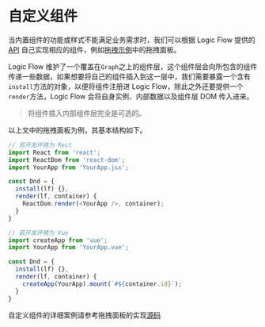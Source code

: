 # 自定义组件

当内置组件的功能或样式不能满足业务需求时，我们可以根据 Logic Flow 提供的 [API](/api/logicFlowApi.html) 自己实现相应的组件，例如[拖拽示例](/guide/basic/dnd.html)中的拖拽面板。

Logic Flow 维护了一个覆盖在`Graph`之上的组件层，这个组件层会向所包含的组件传递一些数据，如果想要将自己的组件插入到这一层中，我们需要暴露一个含有`install`方法的对象，以便将组件注册进 Logic Flow，除此之外还要提供一个`render`方法，Logic Flow 会将自身实例、内部数据以及组件层 DOM 传入进来。

> 将组件插入内部组件层完全是可选的。

以上文中的拖拽面板为例，其基本结构如下。

```js
// 若开发环境为 Rect
import React from 'react';
import ReactDom from 'react-dom';
import YourApp from 'YourApp.jsx';

const Dnd = {
  install(lf) {},
  render(lf, container) {
    ReactDom.render(<YourApp />, container);
  }
}
```

```js
// 若开发环境为 Vue
import createApp from 'vue';
import YourApp from 'YourApp.vue';

const Dnd = {
  install(lf) {},
  render(lf, container) {
    createApp(YourApp).mount(`#${container.id}`);
  }
}
```

自定义组件的详细案例请参考拖拽面板的实现[源码](https://github.com/didi/LogicFlow/blob/master/packages/extension/src/components/dnd-panel/index.ts)
